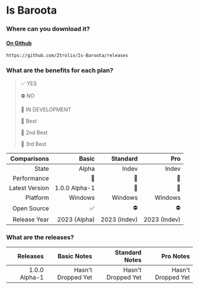 # Is Baroota

### Where can you download it?

#### [On Github](https://github.com/Ztrolix/ZtrolixOS/releases)
    https://github.com/Ztrolix/Is-Baroota/releases

### What are the benefits for each plan?

> ✅ YES 
> 
> ⛔ NO 
> 
> 🚧 IN DEVELOPMENT 
> 
> 🥇 Best 
> 
> 🥈 2nd Best 
> 
> 🥉 3rd Best 
 
| Comparisons | Basic | Standard | Pro |
|------------:|----------:|--------:|------:|
| State | Alpha | Indev | Indev |
| Performance | 🥉 | 🥇 |  🥈 |
| Latest Version | 1.0.0 Alpha-1 | 🚧 | 🚧 |
| Platform | Windows | Windows | Windows |
| Open Source | ✅ | ⛔ |  ⛔ |
| Release Year | 2023 (Alpha) | 2023 (Indev) |  2023 (Indev) |

### What are the releases?
 
| Releases | Basic Notes | Standard Notes | Pro Notes |
|---------:|------:|------:|------:|
| 1.0.0 Alpha-1 | Hasn't Dropped Yet | Hasn't Dropped Yet | Hasn't Dropped Yet |
